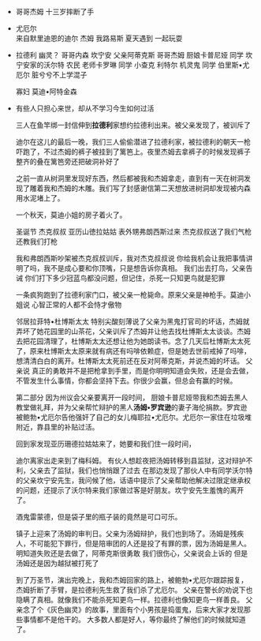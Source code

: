 * 哥哥杰姆 十三岁摔断了手

* 尤厄尔  
  来自默里迪恩的迪尔 杰姆 我路易斯 夏天遇到 一起玩耍

* 拉德利 幽灵？ 哥哥内森  坎宁安
  父亲阿蒂克斯 哥哥杰姆 厨娘卡普尼娅
  同学 坎宁安家的沃尔特 农民
  老师卡罗琳 
  同学 小查克 利特尔 机灵鬼
  同学 伯里斯•尤厄尔  脏兮兮不上学混子

  寡妇 莫迪•阿特金森 

* 有些人只担心来世，却从不学习今生如何过活

  三人在鱼竿绑一封信伸到**拉德利**家想约拉德利出来。被父亲发现了，被训斥了

  迪尔在这儿的最后一晚，我们三人偷偷潜进了拉德利家，被拉德利的朝天一枪吓跑了，不过杰姆的裤子被挂到了篱笆上。夜里杰姆去拿裤子的时候发现裤子整齐的叠在篱笆旁还把破洞补好了

  之前一直从树洞里发现好东西，然后都被我和杰姆拿走，直到有一天在树洞发现了雕着我和杰姆的木雕。我们写了封感谢信第二天想放进树洞却发现被内森用水泥堵上了。

  一个秋天，莫迪小姐的房子着火了。

  圣诞节 杰克叔叔 亚历山徳拉姑姑  表外甥弗朗西斯过来
  杰克叔叔送了我们气枪还教我们打枪

  我和弗朗西斯吵架被杰克叔叔训斥，我对杰克叔叔说  你给我机会让我把事情讲明了吗，我不是成心要和你顶嘴，只是想告诉你真相。
  我们出去打鸟，父亲告诫 你们打下多少冠蓝鸟都没问题，但记住，杀死一只知更鸟就是犯罪

  一条疯狗跑到了拉德利家门口，被父亲一枪毙命。原来父亲是神枪手。莫迪小姐说 心智正常的人都不会恃才傲物

  邻居拉菲特•杜博斯太太 特别尖酸刻薄说了父亲为黑鬼打官司的坏话，杰姆就弄坏了她花园里的山茶花，父亲训斥了杰姆并让他去找杜博斯太太谈谈。杰姆去把花园清理了，杜博斯太太还想让他为她朗读书。念了几天后杜博斯太太死了，原来杜博斯太太原来就有病还有吗啡依赖症，但是她去世前戒掉了吗啡，想清清白白的离开。杜博斯太太死前还在反对阿蒂克斯，并说杰姆的坏话。
  父亲说 真正的勇敢并不是把枪拿到手里，而是你明明知道会失败，还是会去做，不管发生什么事情，你都会坚持下去。你很少会赢，但总会有赢的时候。

  第二部分
  因为州议会父亲要离开一段时间，
  厨娘卡普尼娅带我和杰姆去黑人教堂做礼拜，并为父亲帮忙辩护的黑人**汤姆•罗宾逊**的妻子海伦捐款。罗宾逊被鲍勃•尤厄尔告他强奸了自己的女儿梅耶拉•尤厄尔。尤厄尔一家住在垃圾堆附近，靠县里的补贴过活。

  回到家发现亚历珊德拉姑姑来了，她要和我们住一段时间，

  迪尔离家出走来到了梅科姆。
  有伙人想趁夜把汤姆转移到县监狱，这对辩护不利，父亲去了监狱，我们也悄悄跟了过去
  在那边发现了那伙人中有同学沃尔特的父亲坎宁安先生，我问候了他，话语中提示了父亲帮助他解决过限定继承权的问题，还提示了沃尔特来我们家做过客是好朋友。坎宁安先生羞愧的离开了。

  酒鬼雷蒙德，但是袋子里的瓶子装的竟然是可口可乐。

  镇子上迎来了汤姆的审判日。父亲为汤姆辩护，我们也到场了。汤姆是残疾人，不可能犯下罪行，但是陪审团的人还是投了有罪的票，因为汤姆是黑人。明知道失败还是去做了，阿蒂克斯很勇敢
  我们很伤心，父亲说会上诉的
  但是汤姆还是因为越狱被打死了

  到了万圣节，演出完晚上，我和杰姆回家的路上，被鲍勃•尤厄尔跟踪报复，杰姆折断了手臂，是拉德利先生救了我们杀了尤厄尔。
  父亲在警长的劝说下也隐瞒了真相。就像我们不能杀死知更鸟一样。拉德利也像知更鸟一样善良。
  父亲念了个《灰色幽灵》的故事，里面有个小男孩是捣蛋鬼，后来大家才发现那些事情都不是他干的。
  大多数人都是好人，等你最终了解他们的时候就知道了。

